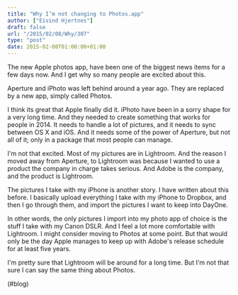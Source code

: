 ```yaml
---
title: "Why I’m not changing to Photos.app"
author: ["Eivind Hjertnes"]
draft: false
url: "/2015/02/08/Why/307"
type: "post"
date: 2015-02-08T01:00:00+01:00
---
```


The new Apple photos app, have been one of the biggest news items for a
few days now. And I get why so many people are excited about this.

Aperture and iPhoto was left behind around a year ago. They are replaced
by a new app, simply called Photos.

I think its great that Apple finally did it. iPhoto have been in a sorry
shape for a very long time. And they needed to create something that
works for people in 2014. It needs to handle a lot of pictures, and it
needs to sync between OS X and iOS. And it needs some of the power of
Aperture, but not all of it; only in a package that most people can
manage.

I'm not that excited. Most of my pictures are in Lightroom. And the
reason I moved away from Aperture, to Lightroom was because I wanted to
use a product the company in charge takes serious. And Adobe is the
company, and the product is Lightroom.

The pictures I take with my iPhone is another story. I have written
about this before. I basically upload everything I take with my iPhone
to Dropbox, and then I go through them, and import the pictures I want
to keep into DayOne.

In other words, the only pictures I import into my photo app of choice
is the stuff I take with my Canon DSLR. And I feel a lot more
comfortable with Lightroom. I might consider moving to Photos at some
point. But that would only be the day Apple manages to keep up with
Adobe's release schedule for at least five years.

I'm pretty sure that Lightroom will be around for a long time. But I'm
not that sure I can say the same thing about Photos.

(#blog)
